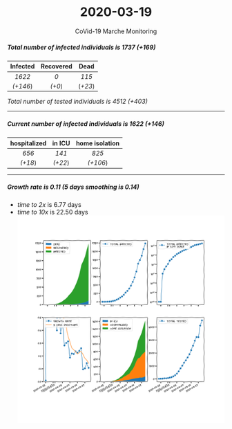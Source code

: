 <div align='center'>

# 2020-03-19
CoVid-19 Marche Monitoring
</div>

##### Total number of infected individuals is 1737 (+169)
Infected | Recovered | Dead
:---: | :---: | :---:
*1622* | *0* | *115*
*(+146*) | *(+0*) | (*+23*)

*Total number of tested individuals is 4512 (+403)*
***
##### Current number of infected individuals is 1622 (+146)
hospitalized | in ICU | home isolation
:---: | :---: | :---:
*656* |*141* |*825*
*(+18*) |*(+22*) |*(+106*)
***
##### Growth rate is 0.11 (5 days smoothing is 0.14)
- *time to 2x* is 6.77 days
- *time to 10x* is 22.50 days
![stats][stats]

[stats]: stats_Marche.png

